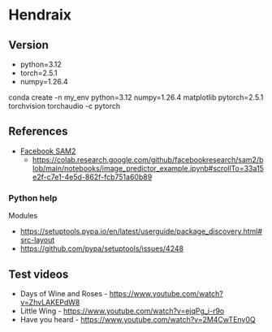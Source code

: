 # Hendraix

## Version

- python=3.12
- torch=2.5.1
- numpy=1.26.4

conda create -n my_env python=3.12 numpy=1.26.4 matplotlib pytorch=2.5.1 torchvision torchaudio -c pytorch

## References

- [Facebook SAM2](https://github.com/facebookresearch/sam2)
  - https://colab.research.google.com/github/facebookresearch/sam2/blob/main/notebooks/image_predictor_example.ipynb#scrollTo=33a15e2f-c7e1-4e5d-862f-fcb751a60b89

### Python help

Modules
- https://setuptools.pypa.io/en/latest/userguide/package_discovery.html#src-layout
- https://github.com/pypa/setuptools/issues/4248

## Test videos

- Days of Wine and Roses - https://www.youtube.com/watch?v=ZhvLAKEPdW8
- Little Wing - https://www.youtube.com/watch?v=ejqPg_i-r9o
- Have you heard - https://www.youtube.com/watch?v=2M4CwTEny0Q